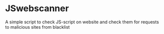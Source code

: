 # JSwebscanner
A simple script to check JS-script on website and check them for requests to malicious sites from blacklist
